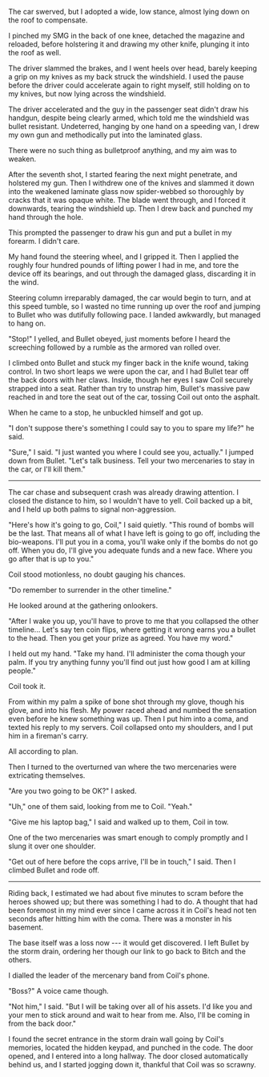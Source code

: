 The car swerved, but I adopted a wide, low stance, almost lying down on the roof to compensate.

I pinched my SMG in the back of one knee, detached the magazine and reloaded, before holstering it
and drawing my other knife, plunging it into the roof as well.

The driver slammed the brakes, and I went heels over head, barely keeping a grip on my knives as my back
struck the windshield. I used the pause before the driver could accelerate again to right myself, still
holding on to my knives, but now lying across the windshield.

The driver accelerated and the guy in the passenger
seat didn't draw his handgun, despite being clearly armed, which told me the
windshield was bullet resistant. Undeterred, hanging by one hand on a speeding van, I drew my own gun
and methodically put into the laminated glass.

There were no such thing as bulletproof anything, and my aim was to weaken.

After the seventh shot, I started fearing the next might penetrate, and holstered my gun. Then I
withdrew one of the knives and slammed it down into the weakened laminate glass now spider-webbed so
thoroughly by cracks that it was opaque white. The blade went through, and I forced it downwards,
tearing the windshield up. Then I drew back and punched my hand through the hole.

This prompted the passenger to draw his gun and put a bullet in my forearm. I didn't care.

My hand found the steering wheel, and I gripped it. Then I applied the roughly four hundred pounds
of lifting power I had in me, and tore the device off its bearings, and out through the damaged glass,
discarding it in the wind.

Steering column irreparably damaged, the car would begin to turn, and at this speed tumble, so
I wasted no time running up over the roof and jumping to Bullet who was dutifully following pace.
I landed awkwardly, but managed to hang on.

"Stop!" I yelled, and Bullet obeyed, just moments before I heard the screeching followed by a rumble
as the armored van rolled over.

I climbed onto Bullet and stuck my finger back in the knife wound, taking control. In two short leaps
we were upon the car, and I had Bullet tear off the back doors with her claws. Inside, though her
eyes I saw Coil securely strapped into a seat. Rather than try to unstrap him, Bullet's massive
paw reached in and tore the seat out of the car, tossing Coil out onto the asphalt.

When he came to a stop, he unbuckled himself and got up.

"I don't suppose there's something I could say to you to spare my life?" he said.

"Sure," I said. "I just wanted you where I could see you, actually." I jumped down from
Bullet. "Let's talk business. Tell your two mercenaries to stay in the car, or I'll kill them."

----

The car chase and subsequent crash was already drawing attention. I closed the distance to him, so
I wouldn't have to yell. Coil backed up a bit, and I held up both palms to signal non-aggression.

"Here's how it's going to go, Coil," I said quietly. "This round of bombs will be the last. That means
all of what I have left is going to go off, including the bio-weapons.
I'll put you in a coma, you'll wake only if the bombs
do not go off. When you do, I'll give you adequate funds and a new face. Where you go after that is up to you."

Coil stood motionless, no doubt gauging his chances.

"Do remember to surrender in the other timeline."

He looked around at the gathering onlookers.

"After I wake you up, you'll have to prove to me that you collapsed the other timeline... Let's say
ten coin flips, where getting it wrong earns you a bullet to the head. Then you get your prize as 
agreed. You have my word."

I held out my hand. "Take my hand. I'll administer the coma though your palm. If you try anything funny
you'll find out just how good I am at killing people."

Coil took it.

From within my palm a spike of bone shot through my glove, though his glove, and into his flesh. My power
raced ahead and numbed the sensation even before he knew something was up. Then I put him into a coma, and
texted his reply to my servers. Coil collapsed onto my shoulders, and I put him in a fireman's carry.

All according to plan.

Then I turned to the overturned van where the two mercenaries were extricating themselves.

"Are you two going to be OK?" I asked.

"Uh," one of them said, looking from me to Coil. "Yeah."

"Give me his laptop bag," I said and walked up to them, Coil in tow.

One of the two mercenaries was smart enough to comply promptly and I slung it over
one shoulder.

"Get out of here before the cops arrive, I'll be in touch," I said. Then I climbed Bullet and rode off.

----

Riding back, I estimated we had about five minutes to scram before the heroes
showed up; but there was something I had to do. A thought that had been foremost in my mind ever since
I came across it in Coil's head not ten seconds after hitting him with the coma.
There was a monster in his basement.

The base itself was a loss now --- it would get discovered. I left Bullet by the storm drain, ordering
her though our link to go back to Bitch and the others.

I dialled the leader of the mercenary band from Coil's phone.

"Boss?" A voice came though.

"Not him," I said. "But I will be taking over all of his assets. I'd like you and
your men to stick around and wait to hear from me. Also, I'll be coming in from the back door."

I found the secret entrance in the storm drain wall going by Coil's memories, located the hidden keypad,
and punched in the code. The door opened, and I entered into a long hallway. The door closed automatically
behind us, and I started jogging down it, thankful that Coil was so scrawny.
